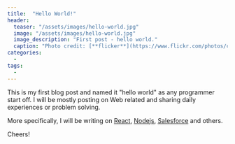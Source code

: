 ```yaml
---
title:  "Hello World!"
header:
  teaser: "/assets/images/hello-world.jpg"
  image: "/assets/images/hello-world.jpg"
  image_description: "First post - hello world."
  caption: "Photo credit: [**flicker**](https://www.flickr.com/photos/clockity/)"
categories: 
  - 
tags:
  - 
---
```


This is my first blog post and named it "hello world" as any programmer start off. I will be mostly posting on Web related and sharing daily experiences or problem solving. 

More specifically, I will be writing on [React][React], [Nodejs][Nodejs], [Salesforce][Salesforce] and others.

Cheers!

[React]: https://reactjs.org
[Salesforce]: http://salesforce.com
[Nodejs]: http://nodejs.org